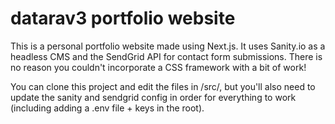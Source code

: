 # datarav3 portfolio website

This is a personal portfolio website made using Next.js. It uses Sanity.io as a headless CMS and the SendGrid API for contact form submissions. There is no reason you couldn't incorporate a CSS framework with a bit of work!

You can clone this project and edit the files in /src/, but you'll also need to update the sanity and sendgrid config in order for everything to work (including adding a .env file + keys in the root).
